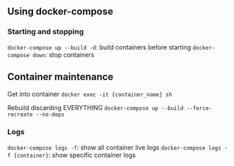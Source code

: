 ## Using docker-compose

### Starting and stopping
`docker-compose up --build -d`: build containers before starting
`docker-compose down`: stop containers

## Container maintenance
Get into container
`docker exec -it {container_name} sh`

Rebuild discarding EVERYTHING
`docker-compose up --build --force-recreate --no-deps`

### Logs
`docker-compose logs -f`: show all container live logs
`docker-compose logs -f {container}`: show specific container logs
